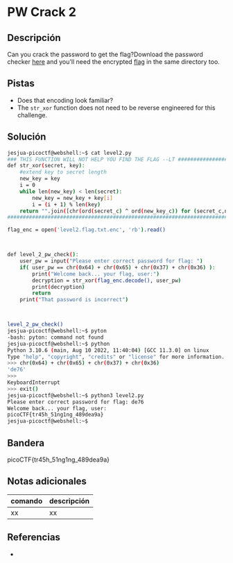 # PW Crack 2

## Descripción
Can you crack the password to get the flag?Download the password checker [here](https://artifacts.picoctf.net/c/16/level2.py) and you'll need the encrypted [flag](https://artifacts.picoctf.net/c/16/level2.flag.txt.enc) in the same directory too.

## Pistas
- Does that encoding look familiar?
- The `str_xor` function does not need to be reverse engineered for this challenge.

## Solución
```bash
jesjua-picoctf@webshell:~$ cat level2.py
### THIS FUNCTION WILL NOT HELP YOU FIND THE FLAG --LT ########################
def str_xor(secret, key):
    #extend key to secret length
    new_key = key
    i = 0
    while len(new_key) < len(secret):
        new_key = new_key + key[i]
        i = (i + 1) % len(key)        
    return "".join([chr(ord(secret_c) ^ ord(new_key_c)) for (secret_c,new_key_c) in zip(secret,new_key)])
###############################################################################

flag_enc = open('level2.flag.txt.enc', 'rb').read()



def level_2_pw_check():
    user_pw = input("Please enter correct password for flag: ")
    if( user_pw == chr(0x64) + chr(0x65) + chr(0x37) + chr(0x36) ):
        print("Welcome back... your flag, user:")
        decryption = str_xor(flag_enc.decode(), user_pw)
        print(decryption)
        return
    print("That password is incorrect")



level_2_pw_check()
jesjua-picoctf@webshell:~$ pyton
-bash: pyton: command not found
jesjua-picoctf@webshell:~$ python
Python 3.10.6 (main, Aug 10 2022, 11:40:04) [GCC 11.3.0] on linux
Type "help", "copyright", "credits" or "license" for more information.
>>> chr(0x64) + chr(0x65) + chr(0x37) + chr(0x36)
'de76'
>>> 
KeyboardInterrupt
>>> exit()
jesjua-picoctf@webshell:~$ python3 level2.py 
Please enter correct password for flag: de76
Welcome back... your flag, user:
picoCTF{tr45h_51ng1ng_489dea9a}
jesjua-picoctf@webshell:~$ 
```

## Bandera
picoCTF{tr45h_51ng1ng_489dea9a}

## Notas adicionales
| comando | descripción |
| ------ | ------ |
| xx | xx |

## Referencias
- []()